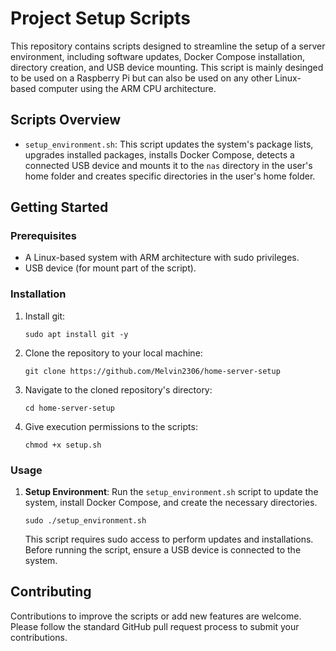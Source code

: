 # Project Setup Scripts

This repository contains scripts designed to streamline the setup of a server environment, including software updates, Docker Compose installation, directory creation, and USB device mounting. This script is mainly desinged to be used on a Raspberry Pi but can also be used on any other Linux-based computer using the ARM CPU architecture.

## Scripts Overview

- `setup_environment.sh`: This script updates the system's package lists, upgrades installed packages, installs Docker Compose, detects a connected USB device and mounts it to the `nas` directory in the user's home folder and creates specific directories in the user's home folder.

## Getting Started

### Prerequisites

- A Linux-based system with ARM architecture with sudo privileges.
- USB device (for mount part of the script).

### Installation

1. Install git:

   ```
   sudo apt install git -y
   ```

2. Clone the repository to your local machine:

   ```
   git clone https://github.com/Melvin2306/home-server-setup
   ```

3. Navigate to the cloned repository's directory:

   ```
   cd home-server-setup
   ```

4. Give execution permissions to the scripts:

   ```
   chmod +x setup.sh
   ```

### Usage

1. **Setup Environment**: Run the `setup_environment.sh` script to update the system, install Docker Compose, and create the necessary directories.

   ```
   sudo ./setup_environment.sh
   ```

   This script requires sudo access to perform updates and installations. Before running the script, ensure a USB device is connected to the system. 

## Contributing

Contributions to improve the scripts or add new features are welcome. Please follow the standard GitHub pull request process to submit your contributions.
